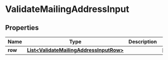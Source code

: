 

# ValidateMailingAddressInput


## Properties

Name | Type | Description | Notes
------------ | ------------- | ------------- | -------------
**row** | [**List&lt;ValidateMailingAddressInputRow&gt;**](ValidateMailingAddressInputRow.md) |  |  [optional]



